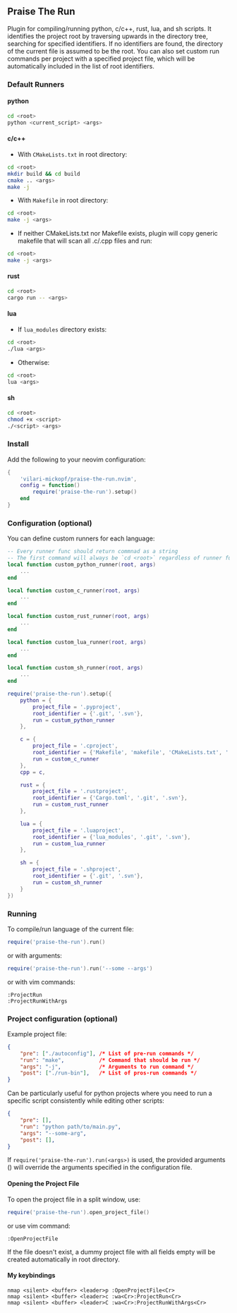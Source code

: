 ## Praise The Run

Plugin for compiling/running python, c/c++, rust, lua, and sh scripts. It identifies the project root by traversing upwards in the directory tree, searching for specified identifiers. If no identifiers are found, the directory of the current file is assumed to be the root. You can also set custom run commands per project with a specified project file, which will be automatically included in the list of root identifiers.


### Default Runners

#### python
```bash
cd <root>
python <current_script> <args>
```

#### c/c++

- With `CMakeLists.txt` in root directory:

```bash
cd <root>
mkdir build && cd build
cmake .. <args>
make -j
```

- With `Makefile` in root directory:

```bash
cd <root>
make -j <args>
```

- If neither CMakeLists.txt nor Makefile exists, plugin will copy generic makefile that will scan all .c/.cpp files and run:

```bash
cd <root>
make -j <args>
```

#### rust

```bash
cd <root>
cargo run -- <args>
```

#### lua

- If `lua_modules` directory exists:

```bash
cd <root>
./lua <args>

```
- Otherwise:

```bash
cd <root>
lua <args>
```

#### sh

```bash
cd <root>
chmod +x <script>
./<script> <args>
```


### Install

Add the following to your neovim configuration:

```lua
{
    'vilari-mickopf/praise-the-run.nvim',
    config = function()
        require('praise-the-run').setup()
    end
}
```


### Configuration (optional)

You can define custom runners for each language:

```lua
-- Every runner func should return commnad as a string
-- The first command will always be `cd <root>` regardless of runner function
local function custom_python_runner(root, args)
    ...
end

local function custom_c_runner(root, args)
    ...
end

local function custom_rust_runner(root, args)
    ...
end

local function custom_lua_runner(root, args)
    ...
end

local function custom_sh_runner(root, args)
    ...
end

require('praise-the-run').setup({
    python = {
        project_file = '.pyproject',
        root_identifier = {'.git', '.svn'},
        run = custum_python_runner
    },

    c = {
        project_file = '.cproject',
        root_identifier = {'Makefile', 'makefile', 'CMakeLists.txt', '.git', '.svn'},
        run = custom_c_runner
    },
    cpp = c,

    rust = {
        project_file = '.rustproject',
        root_identifier = {'Cargo.toml', '.git', '.svn'},
        run = custom_rust_runner
    },

    lua = {
        project_file = '.luaproject',
        root_identifier = {'lua_modules', '.git', '.svn'},
        run = custom_lua_runner
    },

    sh = {
        project_file = '.shproject',
        root_identifier = {'.git', '.svn'},
        run = custom_sh_runner
    }
})
```

### Running

To compile/run language of the current file:

```lua
require('praise-the-run').run()
```

or with arguments:

```lua
require('praise-the-run').run('--some --args')
```

or with vim commands:

```vim
:ProjectRun
:ProjectRunWithArgs
```


### Project configuration (optional)

Example project file:

```json
{
    "pre": ["./autoconfig"], /* List of pre-run commands */
    "run": "make",           /* Command that should be run */
    "args": "-j",            /* Arguments to run command */
    "post": ["./run-bin"],   /* List of pros-run commands */
}
```

Can be particularly useful for python projects where you need to run a specific script consistently while editing other scripts:

```json
{
    "pre": [],
    "run": "python path/to/main.py",
    "args": "--some-arg",
    "post": [],
}
```

If `require('praise-the-run').run(<args>)` is used, the provided arguments (<args>) will override the arguments specified in the configuration file.


#### Opening the Project File
To open the project file in a split window, use:

```lua
require('praise-the-run').open_project_file()
```

or use vim command:

```vim
:OpenProjectFile
```

If the file doesn't exist, a dummy project file with all fields empty will be created automatically in root directory.


#### My keybindings
```vim
nmap <silent> <buffer> <leader>p :OpenProjectFile<Cr>
nmap <silent> <buffer> <leader>c :wa<Cr>:ProjectRun<Cr>
nmap <silent> <buffer> <leader>C :wa<Cr>:ProjectRunWithArgs<Cr>
```
